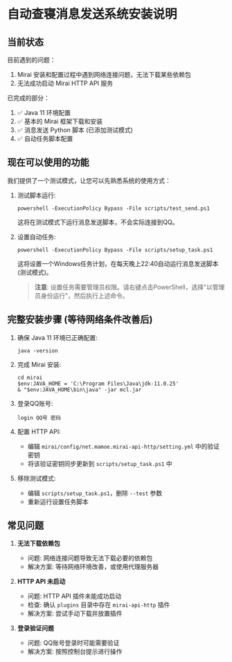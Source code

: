 # 自动查寝消息发送系统安装说明

## 当前状态

目前遇到的问题：
1. Mirai 安装和配置过程中遇到网络连接问题，无法下载某些依赖包
2. 无法成功启动 Mirai HTTP API 服务

已完成的部分：
1. ✅ Java 11 环境配置 
2. ✅ 基本的 Mirai 框架下载和安装
3. ✅ 消息发送 Python 脚本 (已添加测试模式)
4. ✅ 自动任务脚本配置

## 现在可以使用的功能

我们提供了一个测试模式，让您可以先熟悉系统的使用方式：

1. 测试脚本运行:
   ```
   powershell -ExecutionPolicy Bypass -File scripts/test_send.ps1
   ```
   这将在测试模式下运行消息发送脚本，不会实际连接到QQ。

2. 设置自动任务:
   ```
   powershell -ExecutionPolicy Bypass -File scripts/setup_task.ps1
   ```
   这将设置一个Windows任务计划，在每天晚上22:40自动运行消息发送脚本(测试模式)。
   
   > **注意**: 设置任务需要管理员权限。请右键点击PowerShell，选择"以管理员身份运行"，然后执行上述命令。

## 完整安装步骤 (等待网络条件改善后)

1. 确保 Java 11 环境已正确配置:
   ```
   java -version
   ```

2. 完成 Mirai 安装:
   ```
   cd mirai
   $env:JAVA_HOME = 'C:\Program Files\Java\jdk-11.0.25'
   & "$env:JAVA_HOME\bin\java" -jar mcl.jar
   ```

3. 登录QQ账号:
   ```
   login QQ号 密码
   ```

4. 配置 HTTP API:
   - 编辑 `mirai/config/net.mamoe.mirai-api-http/setting.yml` 中的验证密钥
   - 将该验证密钥同步更新到 `scripts/setup_task.ps1` 中

5. 移除测试模式:
   - 编辑 `scripts/setup_task.ps1`，删除 `--test` 参数
   - 重新运行设置任务脚本

## 常见问题

1. **无法下载依赖包**
   - 问题: 网络连接问题导致无法下载必要的依赖包
   - 解决方案: 等待网络环境改善，或使用代理服务器

2. **HTTP API 未启动**
   - 问题: HTTP API 插件未能成功启动
   - 检查: 确认 `plugins` 目录中存在 `mirai-api-http` 插件
   - 解决方案: 尝试手动下载并放置插件

3. **登录验证问题**
   - 问题: QQ账号登录时可能需要验证
   - 解决方案: 按照控制台提示进行操作 